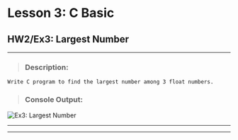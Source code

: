 # Lesson 3: C Basic
## HW2/Ex3: Largest Number
___

> ### **Description:**
    Write C program to find the largest number among 3 float numbers.

> ### **Console Output:**

![Ex3: Largest Number](https://drive.google.com/uc?id=1aEVC6anFnERHZ4A8Ux6SW0F1Y-QqcYlO)
___
___
